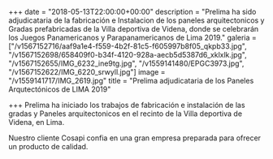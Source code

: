 +++
date = "2018-05-13T22:00:00+00:00"
description = "Prelima ha sido adjudicataria de la fabricación e Instalacion de los paneles arquitectonicos y Gradas prefabricadas de la Villa deportiva de Videna, donde se celebrarán los Juegos Panamericanos y Parapanamericanos de Lima 2019."
galeria = ["/v1567152716/aaf9a1e4-f559-4b2f-81c5-f605997b8f05_qkpb33.jpg", "/v1567152698/658409f0-b34f-4120-928a-aecb5d5387d6_xklxlk.jpg", "/v1567152655/IMG_6232_ine9tg.jpg", "/v1559141480/EPGC3973.jpg", "/v1567152622/IMG_6220_srwyll.jpg"]
image = "/v1559141717/IMG_2619.jpg"
title = "Prelima adjudicataria de los Paneles Arqutectónicos de LIMA 2019"

+++
Prelima ha iniciado los trabajos de fabricación e instalación de las gradas y Paneles arquitectonicos en el recinto de la Villa deportiva de Videna, en Lima.

Nuestro cliente Cosapi confia en una gran empresa preparada para ofrecer un producto de calidad.